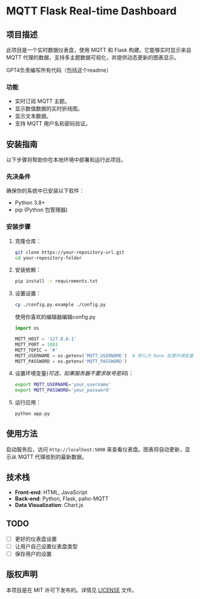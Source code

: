 # MQTT Flask Real-time Dashboard

## 项目描述

此项目是一个实时数据仪表盘，使用 MQTT 和 Flask 构建。它能够实时显示来自 MQTT 代理的数据，支持多主题数据可视化，并提供动态更新的图表显示。

GPT4负责编写所有代码（包括这个readme）

### 功能

- 实时订阅 MQTT 主题。
- 显示数值数据的实时折线图。
- 显示文本数据。
- 支持 MQTT 用户名和密码验证。

## 安装指南

以下步骤将帮助你在本地环境中部署和运行此项目。

### 先决条件

确保你的系统中已安装以下软件：
- Python 3.8+
- pip (Python 包管理器)

### 安装步骤

1. 克隆仓库：
   ```bash
   git clone https://your-repository-url.git
   cd your-repository-folder
   ```

2. 安装依赖：
   ```bash
   pip install -r requirements.txt
   ```
3. 设置设置：
    ```bash
    cp ./config.py.example ./config.py
    ```
    使用你喜欢的编辑器编辑config.py

    ```python
    import os
    
    MQTT_HOST = '127.0.0.1'
    MQTT_PORT = 1883
    MQTT_TOPIC = '#'
    MQTT_USERNAME = os.getenv('MQTT_USERNAME')  # 默认为 None 如果环境变量不存在
    MQTT_PASSWORD = os.getenv('MQTT_PASSWORD')
    ```

3. 设置环境变量(*可选，如果服务器不要求账号密码*)：
   ```bash
   export MQTT_USERNAME='your_username'
   export MQTT_PASSWORD='your_password'
   ```

4. 运行应用：
   ```bash
   python app.py
   ```

## 使用方法

启动服务后，访问 `http://localhost:5000` 来查看仪表盘。图表将自动更新，显示从 MQTT 代理收到的最新数据。

## 技术栈

- **Front-end**: HTML, JavaScript
- **Back-end**: Python, Flask, paho-MQTT
- **Data Visualization**: Chart.js

## TODO

- [ ] 更好的仪表盘设置
- [ ] 让用户自己设置仪表盘类型
- [ ] 保存用户的设置

## 版权声明

本项目是在 MIT 许可下发布的。详情见 [LICENSE](LICENSE) 文件。

